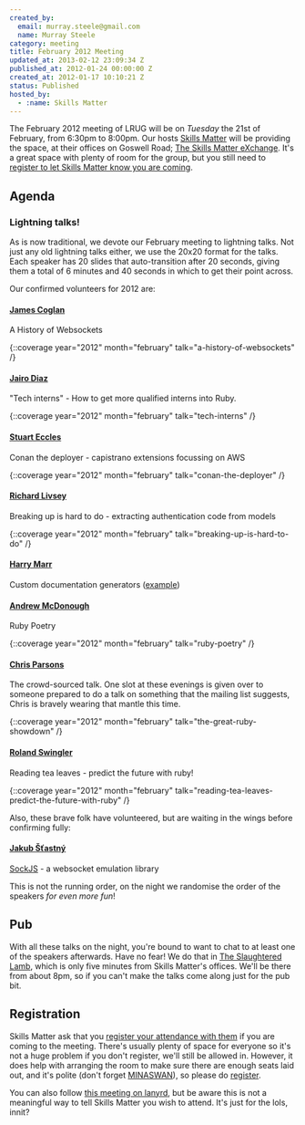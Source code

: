 ```yaml
---
created_by:
  email: murray.steele@gmail.com
  name: Murray Steele
category: meeting
title: February 2012 Meeting
updated_at: 2013-02-12 23:09:34 Z
published_at: 2012-01-24 00:00:00 Z
created_at: 2012-01-17 10:10:21 Z
status: Published
hosted_by:
  - :name: Skills Matter
---
```


The February 2012 meeting of LRUG will be on *Tuesday* the 21st of February, from 6:30pm to 8:00pm.  Our hosts [Skills Matter](http://skillsmatter.com/) will be providing the space, at their offices on Goswell Road; [The Skills Matter eXchange](http://skillsmatter.com/location-details/design-architecture/484/96).  It's a great space with plenty of room for the group, but you still need to <a href="#feb12registration">register to let Skills Matter know you are coming</a>.

## Agenda

### Lightning talks!

As is now traditional, we devote our February meeting to lightning talks.  Not just any old lightning talks either, we use the 20x20 format for the talks.  Each speaker has 20 slides that auto-transition after 20 seconds, giving them a total of 6 minutes and 40 seconds in which to get their point across.

Our confirmed volunteers for 2012 are:

#### [James Coglan](http://twitter.com/jcoglan)

A History of Websockets

{::coverage year="2012" month="february" talk="a-history-of-websockets" /}

#### [Jairo Diaz](http://twitter.com/codescrum)

"Tech interns" - How to get more qualified interns into Ruby.

{::coverage year="2012" month="february" talk="tech-interns" /}

#### [Stuart Eccles](http://twitter.com/stueccles)

Conan the deployer - capistrano extensions focussing on AWS

{::coverage year="2012" month="february" talk="conan-the-deployer" /}

#### [Richard Livsey](http://twitter.com/rlivsey)

Breaking up is hard to do - extracting authentication code from models

{::coverage year="2012" month="february" talk="breaking-up-is-hard-to-do" /}

#### [Harry Marr](http://twitter.com/harrymarr)

Custom documentation generators ([example](https://gocardless.com/docs))

#### [Andrew McDonough](http://twitter.com/andrewmcdonough)

Ruby Poetry

{::coverage year="2012" month="february" talk="ruby-poetry" /}

#### [Chris Parsons](http://twitter.com/chrismdp)

The crowd-sourced talk. One slot at these evenings is given over to someone prepared to do a talk on something that the mailing list suggests, Chris is bravely wearing that mantle this time.

{::coverage year="2012" month="february" talk="the-great-ruby-showdown" /}

#### [Roland Swingler](http://twitter.com/knaveofdiamonds)

Reading tea leaves - predict the future with ruby!

{::coverage year="2012" month="february" talk="reading-tea-leaves-predict-the-future-with-ruby" /}

Also, these brave folk have volunteered, but are waiting in the wings before confirming fully:

#### [Jakub Šťastný](http://twitter.com/botanicus)

[SockJS](https://github.com/sockjs/sockjs-ruby) - a websocket emulation library

This is not the running order, on the night we randomise the order of the speakers *for even more fun*!

## Pub

With all these talks on the night, you're bound to want to chat to at least one of the speakers afterwards.  Have no fear! We do that in [The Slaughtered Lamb](http://www.theslaughteredlambpub.com/), which is only five minutes from Skills Matter's offices.  We'll be there from about 8pm, so if you can't make the talks come along just for the pub bit.

Registration <a name="feb12registration">&nbsp;</a>
---------------------------------------------------

Skills Matter ask that you [register your attendance with them](http://skillsmatter.com/event-details/home/lrug-lightning-talks-2012/js-3484) if you are coming to the meeting.  There's usually plenty of space for everyone so it's not a huge problem if you don't register, we'll still be allowed in.  However, it does help with arranging the room to make sure there are enough seats laid out, and it's polite (don't forget [MINASWAN](http://oreilly.com/ruby/excerpts/ruby-learning-rails/ruby-glossary.html#I_indexterm_d1e32036)), so please do [register](http://skillsmatter.com/event-details/home/lrug-lightning-talks-2012/js-3484).

You can also follow [this meeting on lanyrd](http://lanyrd.com/2012/lrug-february/), but be aware this is not a meaningful way to tell Skills Matter you wish to attend.  It's just for the lols, innit?
